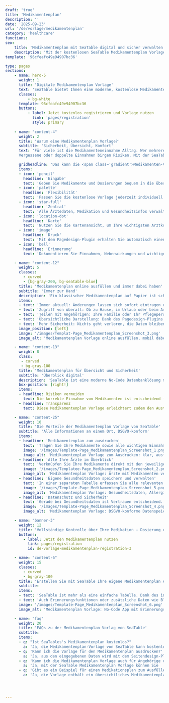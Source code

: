 ```yaml
---
draft: 'true'
title: 'Medikamentenplan'
description: ''
date: '2025-09-23'
url: '/de/vorlage/medikamentenplan'
category: 'healthcare'
functions:
seo:
    title: 'Medikamentenplan mit SeaTable digital und sicher verwalten'
    description: 'Mit der kostenlosen SeaTable Medikamentenplan Vorlage verschaffen Sie sich Übersicht, teilen Daten sicher – inklusive Druckversion.'
template: '96cfeafc49e94907bc36'

type: pages
sections:
    - name: hero-5
      weight: 1
      title: 'Digitale Medikamentenplan Vorlage'
      text: 'SeaTable bietet Ihnen eine moderne, kostenlose Medikamentenplan Vorlage zur digitalen Verwaltung von Medikamenten, Ärzten, Gesundheitsdaten und Dokumenten. Klare Struktur, volle Sicherheit und Transparenz – DSGVO-konform und kostenlos.'
      classes:
          - bg-white
      template: 96cfeafc49e94907bc36
      buttons:
          - label: Jetzt kostenlos registrieren und Vorlage nutzen
            link: 'pages/registration'
            style: primary
    
    - name: "content-4"
      weight: 2
      title: 'Warum eine Medikamentenplan Vorlage?'
      subtitle: 'Sicherheit, Übersicht, Komfort'
      text: 'Für viele ist die Medikamenteneinnahme Alltag. Wer mehrere Präparate gleichzeitig einnimmt, kennt sicherlich das Gefühl, eine Einnahme vergessen zu haben und schnell verliert man den Überblick. 
      Vergessene oder doppelte Einnahmen birgen Risiken. Mit der SeaTable Medikamentenplan Vorlage behalten Sie den Überblick und sie ist nach belieben individuell anpassbar. So bleibt Ihre Medikation sicher und transparent – auch im hektischen Alltag.'

      gridheadline: "Das kann die <span class='gradient'>Medikamenten-Vorlage</span>  für Sie"
      items:
      - icon: 'pencil'
        headline: 'Eingabe'
        text: 'Geben Sie Medikamente und Dosierungen bequem in die übersichtliche und intuitive Vorlage ein – Fehler und Vergessen werden minimiert.'
      - icon: 'palette'
        headline: 'Flexibilität'
        text: 'Passen Sie die kostenlose Vorlage jederzeit individuell an Ihre Bedürfnisse, Behandlungen und Dokumentationswünsche an – ohne Aufwand.'
      - icon: 'star-full'
        headline: 'Zentral'
        text: 'Alle Ärztedaten, Medikation und Gesundheitsinfos verwalten Sie zentral und sicher – behalten Sie immer den vollen Überblick.'
      - icon: 'location-dot'
        headline: 'Karte'
        text: 'Nutzen Sie die Kartenansicht, um Ihre wichtigsten Arztkontakte samt Adresse und Sprechzeit sofort im Blick zu haben – inklusive Standort.'
      - icon: 'image'
        headline: 'Druck'
        text: 'Mit dem Pagedesign-Plugin erhalten Sie automatisch einen druckbaren Medikamentenplan – ideal für Praxis, Notfall und Reisen.'
      - icon: 'bell'
        headline: 'Erinnerung'
        text: 'Dokumentieren Sie Einnahmen, Nebenwirkungen und wichtige Hinweise – integrierte Erinnerungen sorgen für mehr Therapiesicherheit.'

    - name: "content-12"
      weight: 5
      classes:
        - curved
        - [bg-gray-200, bg-seatable-blue]
      title: 'Medikamentenplan online ausfüllen und immer dabei haben'
      subtitle: 'Immer zur Hand'
      description: 'Ein klassischer Medikamentenplan auf Papier ist schnell erstellt – aber ebenso schnell veraltet. Jede Änderung erfordert einen Neudruck, und wer unterwegs ist, hat die richtige Version oft nicht griffbereit. Wenn Sie Ihren Medikamentenplan online erstellen, profitieren Sie von vielen Vorteilen, die Ihren Alltag deutlich erleichtern.'
      items:
      - text: 'Immer aktuell: Änderungen lassen sich sofort eintragen und sind in der nächsten Sekunde verfügbar.'
      - text: 'Zugriff von überall: Ob zu Hause, im Urlaub oder beim Arzt – über den Online-Zugang haben Sie Ihre Daten jederzeit parat.'
      - text: 'Teilen mit Angehörigen: Ihre Familie oder Ihr Pflegepersonal kann Einsicht erhalten und Sie besser unterstützen.'
      - text: 'Übersichtliche Darstellung: Dank des Pagedesign-Plugins entsteht automatisch eine klare Druckversion, die Sie für Arzttermine oder im Notfall ausdrucken können.'
      - text: 'Mehr Sicherheit: Nichts geht verloren, die Daten bleiben geschützt und nachvollziehbar gespeichert.'
      image_position: [left]
      image: '/images/Templat-Page_Medikamentenplan_Screenshot_3.png'
      image_alt: 'Medikamentenplan Vorlage online ausfüllen, mobil dabei haben, stets aktuell und sicher verwalten.'

    - name: "content-13"
      weight: 8
      class:
       - curved
       - bg-gray-100
      title: 'Medikamentenplan für Übersicht und Sicherheit'
      subtitle: 'Überblick digital'
      description: 'SeaTable ist eine moderne No-Code Datenbanklösung mit App Builder und bietet alle Funktionen, die ein elektronischer Medikationsplan benötigt. So behalten Sie ohne große Mühe den Überblick über Dosierung, Einnahmezeitpunkt und können sogar Nebenwirkunken, die Sie mit Ihrem Arzt besprechen möchten festhalten.'
      box-position: [right!]
      items:
      - headline: Risiken vermeiden
        text: Die korrekte Einnahme von Medikamenten ist entscheidend für eine erfolgreiche Therapie. Schon kleine Fehler wie eine vergessene Tablette, eine falsche Uhrzeit oder eine Verwechslung zwischen Präparaten können die Wirksamkeit beeinträchtigen oder sogar gesundheitliche Risiken bergen. Besonders ältere Menschen oder Personen mit mehreren Vorerkrankungen profitieren von einem Plan, der nicht nur die Medikamente, sondern auch die genauen Dosierungen und Einnahmezeiten dokumentiert.
      - headline: Transparenz
        text: Diese Medikamentenplan Vorlage erleichtert zudem den Austausch mit Ärzten und Apotheken. Bei jedem Arztbesuch müssen Informationen über die aktuelle Medikation angegeben werden. Wer seine Daten strukturiert und aktuell in der Medikationsplan Vorlage verfügbar hat, spart Zeit und vermeidet Missverständnisse. Auch im Notfall kann eine aktuelle Medikamentenplan Vorlage Leben retten, da Rettungskräfte sofort wissen, welche Medikamente Sie regelmäßig einnehmen.

    - name: "content-25"
      weight: 10
      title: 'Die Vorteile der Medikamentenplan Vorlage von SeaTable'
      subtitle: 'Alle Informationen an einem Ort, DSGVO-konform'
      items:
      - headline: 'Medikamentenplan zum ausdrucken'
        text: 'Tragen Sie Ihre Medikamente sowie alle wichtigen Einnahmehinweise direkt in die Vorlage ein. Der Medikamentenplan zum Ausfüllen von SeaTable ist klar strukturiert und intuitiv gestaltet, sodass Sie ihn ohne Aufwand nutzen können. Aus den eingegebenen Daten wird automatisch eine übersichtliche Druck-Version erstellt, die Sie bei Bedarf exportieren und für Arztbesuche oder Notfälle ausdrucken können.'
        image: '/images/Template-Page_Medikamentenplan_Screenshot_1.png'
        image_alt: 'Medikamentenplan Vorlage zum Ausdrucken: klar, ausfüllbar, für Arztbesuch und Notfall nutzbar.'
      - headline: 'Alle Ihre Ärzte im Überblick'
        text: 'Verknüpfen Sie Ihre Medikamente direkt mit den jeweiligen Ärzten, die sie verschrieben haben. So wissen Sie jederzeit genau, wer welche Behandlung verordnet hat und können bei Fragen gezielt nachhaken. Zusätzlich speichern Sie die Kontaktdaten sowie die Sprechzeiten Ihrer Ärzten und stellen deren Standorte mithilfe des Map-Plugins visuell auf einer Karte dar.'
        image: '/images/Templatee-Page_Medikamentenplan_Screenshot_2.png'
        image_alt: 'Medikamentenplan Vorlage: Ärzte mit Medikamenten verknüpft, Kontaktdaten und Standorte im Blick.'
      - headline: 'Eigene Gesundheitsdaten speichern und verwalten'
        text: 'In einer separaten Tabelle erfassen Sie alle relevanten Informationen zu Ihrer Person. Neben Größe und Gewicht, die wichtig für die Dosierungsberechnung sind, können Sie auch Allergien, Vorerkrankungen, Dokumente oder Bilder zentral ablegen. So haben Sie Ihre persönlichen Gesundheitsdaten immer strukturiert und griffbereit.'
        image: '/images/Template-Page_Medikamentenplan_Screenshot_5.png'
        image_alt: 'Medikamentenplan Vorlage: Gesundheitsdaten, Allergien, Größe und Gewicht sicher speichern.'
      - headline: 'Datenschutz und Sicherheit'
        text: 'Gerade bei Gesundheitsdaten ist Vertrauen entscheidend. SeaTable legt deshalb großen Wert auf Datenschutz und Sicherheit. Ihre Daten werden ausschließlich auf Servern in Deutschland gespeichert und unterliegen den strengen Vorgaben der DSGVO. So behalten Sie jederzeit die volle Kontrolle über Ihre persönlichen Informationen. Darüber hinaus können Sie selbst entscheiden, wem Sie Zugriff gewähren - sei es Familienmitgliedern, Ärzten oder Pflegekräften. Damit stellen Sie sicher, dass nur die Personen Einblick haben, die Sie ausdrücklich autorisieren.'
        image: '/images/Template-Page_Medikamentenplan_Screenshot_4.png'
        image_alt: 'Medikamentenplan Vorlage: DSGVO-konforme Datenspeicherung, Zugriffskontrolle, deutsche Server.'

    - name: "banner-3"
      weight: 12
      title: 'Vollständige Kontrolle über Ihre Medikation – Dosierung und Einnahme immer im Blick'
      buttons:
        - label: Jetzt den Medikamentenplan nutzen
          link: pages/registration
          id: de-vorlage-medikamentenplan-registration-3

    - name: "content-6"
      weight: 15
      classes:
        - curved
        - bg-gray-100
      title: 'Erstellen Sie mit SeaTable Ihre eigene Medikamentenplan App'
      subtitle: 
      items:
      - text: 'SeaTable ist mehr als eine einfache Tabelle. Dank des integrierten No-Code App Builders können Sie sich Ihre persönliche Gesundheits-App zusammenstellen. Neben Medikamenten und Arztkontakten können Sie beispielsweise auch Nebenwirkungen dokumentieren, die Sie beim nächsten Termin mit Ihrer Ärztin oder Ihrem Arzt besprechen möchten.'
      - text: 'Auch Erinnerungsfunktionen oder zusätzliche Daten wie Blutdruckwerte, Blutzuckermessungen oder tägliche Notizen lassen sich problemlos integrieren. So wird SeaTable Schritt für Schritt zu Ihrem persönlichen Gesundheitsmanager.'
      image: '/images/Template-Page_Medikamentenplan_Screenshot_6.png'
      image_alt: 'Medikamentenplan Vorlage: No-Code App mit Erinnerungsfunktion, Arztkontakten, Messwerten, Notizen.'

    - name: "faq"
      weight: 20
      title: 'FAQs zu der Medikamentenplan-Vorlag von SeaTable'
      subtitle: 
      items:
      - q: "Ist SeaTables's Medikamentenplan kostenlos?"
        a: 'Ja, die Medikamentenplan-Vorlage von SeaTable kann kostenlos genutzt werden. Sie benötigen lediglich einen SeaTable-Account, um Ihre Medikamente einzutragen, die Vorlage anzupassen und alle Funktionen zu nutzen.'
      - q: 'Kann ich die Vorlage für den Medikamentenplan ausdrucken?'
        a: 'Ja, aus den eingegebenen Daten wird mit dem Seitendesign-Plugin automatisch ein übersichtlicher Mediplan zum Ausdrucken erstellt. Diesen können Sie jederzeit exportieren und sowohl für Arztbesuche als auch für Notfälle bereithalten.'
      - q: 'Kann ich die Medikamentenplan Vorlage auch für Angehörige oder mehrere Personen nutzen?'
        a: 'Ja, mit der SeaTable Medikamentenplan Vorlage können Sie      nicht nur Ihre eigenen Medikamente verwalten, sondern auch Pläne für Angehörige erstellen. So behalten Sie den Überblick über die Medikation von mehreren Personen, etwa innerhalb der Familie oder bei der Pflege von Verwandten. Jeder Plan lässt sich individuell anpassen, separat speichern und bei Bedarf auch ausdrucken.'
      - q: 'Gibt es ein Beispiel für einen Medikationsplan zum Ausfüllen?'
        a: 'Ja, die Vorlage enthält ein übersichtliches Medikamentenplan Beispiel, das Sie als Orientierung nutzen können. Sie können den Plan anschließend individuell anpassen – passend zu Ihrer persönlichen Medikation.'




---
```

